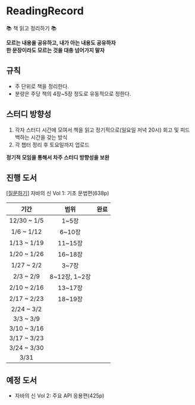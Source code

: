 # ReadingRecord
📚 책 읽고 정리하기 📚

**모르는 내용을 공유하고, 내가 아는 내용도 공유하자**  
**한 문장이라도 모르는 것을 대충 넘어가지 말자**

## 규칙

* 주 단위로 책을 정리한다.
* 분량은 주당 책의 4장~5장 정도로 유동적으로 정한다.

## 스터디 방향성

1. 각자 스터디 시간에 모여서 책을 읽고 정기적으로(일요일 저녁 20시) 회고 및 피드백하는 시간을 갖는 방식
2. 각 챕터 정리 후 토요일까지 업로드

**정기적 모임을 통해서 차주 스터디 방향성을 보완**

## 진행 도서

[[질문하기]](https://github.com/HitTheBook/ReadingRecord/issues/new?assignees=&labels=%EA%B0%9D%EC%B2%B4%EC%A7%80%ED%96%A5%EC%9D%98+%EC%82%AC%EC%8B%A4%EA%B3%BC+%EC%98%A4%ED%95%B4&template=%EA%B0%9D%EC%B2%B4%EC%A7%80%ED%96%A5%EC%9D%98-%EC%82%AC%EC%8B%A4%EA%B3%BC-%EC%98%A4%ED%95%B4.md&title=%5B%EB%AA%A9%EC%B0%A8%5D+%EA%B0%84%EB%8B%A8%ED%95%9C+%EC%A0%9C%EB%AA%A9) 자바의 신 Vol 1: 기초 문법편(638p)

| **기간**      | **범위**       | **완료** |
|:-----------:|:---------------:|:------:|
| 12/30 ~ 1/5 | 1~5장           |        |
| 1/6 ~ 1/12  | 6~10장          |        |
| 1/13 ~ 1/19 | 11~15장         |        |
| 1/20 ~ 1/26 | 16~18장         |        |
| 1/27 ~ 2/2  | 3~7장           |        |
| 2/3 ~ 2/9   | 8\~12장, 1\~2장 |        |
| 2/10 ~ 2/16 | 13~17장         |        |
| 2/17 ~ 2/23 | 18~19장         |        |
| 2/24 ~ 3/2  |                 |        |
| 3/3 ~ 3/9   |                 |        |
| 3/10 ~ 3/16 |                 |        |
| 3/17 ~ 3/23 |                 |        |
| 3/24 ~ 3/30 |                 |        |
| 3/31        |                 |        |

## 예정 도서

* 자바의 신 Vol 2: 주요 API 응용편(425p)
